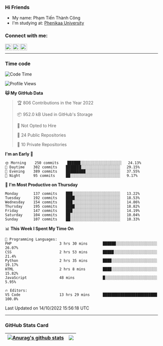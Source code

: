 ### Hi Friends

- My name: Phạm Tiến Thành Công
- I'm studying at: [Phenikaa University]


### Connect with me:
[<img align="left" alt="PhamTienThanhCong | Facebook" width="22px" src="https://upload.wikimedia.org/wikipedia/commons/thumb/1/16/Facebook-icon-1.png/640px-Facebook-icon-1.png" />][facebook]
[<img align="left" alt="PhamTienThanhCong | Zalo" width="22px" src="https://www.anphatpc.com.vn/template/anphat_2020v2/images/icon-zalo.jpg" />][zalo]
[<img align="left" alt="PhamTienThanhCong | LinkedIn" width="22px" src="https://cdn3.iconfinder.com/data/icons/inficons/512/linkedin.png" />][linkedin]

<br />

---

### Time code

<!--START_SECTION:waka-->
![Code Time](http://img.shields.io/badge/Code%20Time-606%20hrs%2028%20mins-blue)

![Profile Views](http://img.shields.io/badge/Profile%20Views-12-blue)

**🐱 My GitHub Data** 

> 🏆 806 Contributions in the Year 2022
 > 
> 📦 952.0 kB Used in GitHub's Storage 
 > 
> 🚫 Not Opted to Hire
 > 
> 📜 24 Public Repositories 
 > 
> 🔑 10 Private Repositories  
 > 
**I'm an Early 🐤** 

```text
🌞 Morning    250 commits    ██████░░░░░░░░░░░░░░░░░░░   24.13% 
🌆 Daytime    302 commits    ███████░░░░░░░░░░░░░░░░░░   29.15% 
🌃 Evening    389 commits    █████████░░░░░░░░░░░░░░░░   37.55% 
🌙 Night      95 commits     ██░░░░░░░░░░░░░░░░░░░░░░░   9.17%

```
📅 **I'm Most Productive on Thursday** 

```text
Monday       137 commits    ███░░░░░░░░░░░░░░░░░░░░░░   13.22% 
Tuesday      192 commits    ████░░░░░░░░░░░░░░░░░░░░░   18.53% 
Wednesday    154 commits    ███░░░░░░░░░░░░░░░░░░░░░░   14.86% 
Thursday     195 commits    ████░░░░░░░░░░░░░░░░░░░░░   18.82% 
Friday       147 commits    ███░░░░░░░░░░░░░░░░░░░░░░   14.19% 
Saturday     104 commits    ██░░░░░░░░░░░░░░░░░░░░░░░   10.04% 
Sunday       107 commits    ██░░░░░░░░░░░░░░░░░░░░░░░   10.33%

```


📊 **This Week I Spent My Time On** 

```text
💬 Programming Languages: 
PHP                      3 hrs 30 mins       ██████░░░░░░░░░░░░░░░░░░░   26.07% 
CSS                      2 hrs 53 mins       █████░░░░░░░░░░░░░░░░░░░░   21.4% 
Python                   2 hrs 35 mins       ████░░░░░░░░░░░░░░░░░░░░░   19.17% 
HTML                     2 hrs 8 mins        ████░░░░░░░░░░░░░░░░░░░░░   15.82% 
JavaScript               48 mins             █░░░░░░░░░░░░░░░░░░░░░░░░   5.95%

🔥 Editors: 
VS Code                  13 hrs 29 mins      █████████████████████████   100.0%

```


 Last Updated on 14/10/2022 15:56:18 UTC
<!--END_SECTION:waka-->

---

### GitHub Stats Card

| <a href="https://github.com/phamtienthanhcong"><img align="center" src="https://github-readme-stats.vercel.app/api?username=PhamTienThanhCong&show_icons=true&include_all_commits=true&theme=buefy&hide_border=true&theme=ocean_dark" alt="Anurag's github stats" /></a> | <a href="https://github.com/phamtienthanhcong"><img align="center" src="https://github-readme-stats.vercel.app/api/top-langs/?username=PhamTienThanhCong&layout=compact&theme=buefy&hide_border=true&theme=ocean_dark" /></a> |
| ------------- | ------------- |

[Phenikaa University]: https://phenikaa-uni.edu.vn/vi
[facebook]: https://www.facebook.com/phamtienthanhcong
[linkedin]: https://linkedin.com/in/phamtienthanhcong
[zalo]: https://zalo.me/0396396332
[tiktok]: https://www.tiktok.com/@phamtienthanhcong
[web]: https://github.com/PhamTienThanhCong/web_dev
[min project]: https://github.com/PhamTienThanhCong/Project-Of-Web
[c and cpp]: https://github.com/PhamTienThanhCong/Code_C_and_Cpro
[python]: https://github.com/PhamTienThanhCong/Python_beginer
